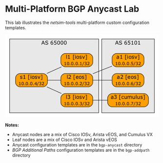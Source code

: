 # Multi-Platform BGP Anycast Lab

This lab illustrates the *netsim-tools* multi-platform custom configuration templates.

![Lab topology](multi-platform-bgp-anycast.png)

**Notes:**
* Anycast nodes are a mix of Cisco IOSv, Arista vEOS, and Cumulus VX
* Leaf nodes are a mix of Cisco IOSv and Arista vEOS
* Anycast configuration templates are in the `bgp-anycast` directory
* *BGP Additional Paths* configuration templates are in the `bgp-addpath` directory

